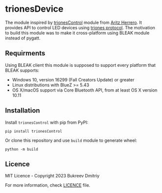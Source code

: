 # trionesDevice

The module inspired by [trionesControl](https://github.com/Aritzherrero4/python-trionesControl) module from [Aritz Herrero](https://github.com/Aritzherrero4). 
It provides API to control LED devices using [triones protocol](https://github.com/madhead/saberlight/blob/master/protocols/Triones/protocol.md).
The motivation to build this module was to make it cross-platform using BLEAK module instead of pygatt.

## Requirments
Using BLEAK client this module is supposed to support every platform that BLEAK supports:
+ Windows 10, version 16299 (Fall Creators Update) or greater
+ Linux distributions with BlueZ >= 5.43
+ OS X/macOS support via Core Bluetooth API, from at least OS X version 10.11

## Installation
Install `trionesControl` with pip from PyPI:
```
pip install trionesControl
```
Or clone this repository and use `build` module to generate wheel:
```
python -m build
```


## Licence
MIT Licence - Copyright 2023 Bukreev Dmitriy

For more information, check [LICENCE](https://github.com/DmitriyBukreev/trionesDevice/blob/main/LICENSE) file.